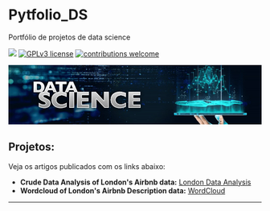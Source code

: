 # Pytfolio_DS
Portfólio de projetos de data science


[![](https://img.shields.io/badge/python-3.7+-blue.svg)](https://www.python.org/downloads/release/python-365/) [![GPLv3 license](https://img.shields.io/badge/License-GPLv3-blue.svg)](http://perso.crans.org/besson/LICENSE.html) [![contributions welcome](https://img.shields.io/badge/contributions-welcome-brightgreen.svg?style=flat)](https://github.com/carlosfab/data_science/issues)

<p align="center">
  <img src="/images/banner.jpeg" >
</p>


## Projetos:
Veja os artigos publicados com os links abaixo:

* **Crude Data Analysis of London's Airbnb data:** [London Data Analysis](https://colab.research.google.com/drive/1vc8mKj7OL-rw1udNtnbbbd7c4Wy-rau-)
* **Wordcloud of London's Airbnb Description data:** [WordCloud](https://colab.research.google.com/drive/1NNlYmhw-lRX13lce6rr8jzR4J_q5CHsU)

---
